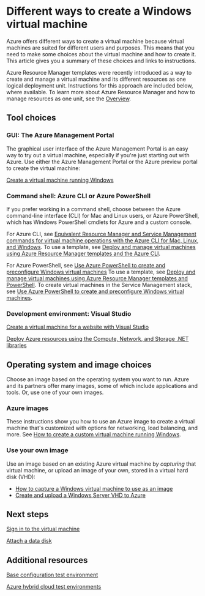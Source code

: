 <properties
	pageTitle="Different ways to create a Windows virtual machine"
	description="Lists the different ways to create a Windows virtual machine and gives links to instructions."
	services="virtual-machines"
	documentationCenter=""
	authors="cynthn"
	manager="timlt"
	editor=""
	tags="azure-resource-manager,azure-service-management"/>

<tags
	ms.service="virtual-machines"
	ms.date="09/15/2015"
	wacn.date=""/>

# Different ways to create a Windows virtual machine

Azure offers different ways to create a virtual machine because virtual machines are suited for different users and purposes. This means that you need to make some choices about the virtual machine and how to create it. This article gives you a summary of these choices and links to instructions.

Azure Resource Manager templates were recently introduced as a way to create and manage a virtual machine and its different resources as one logical deployment unit. Instructions for this approach are included below, where available. To learn more about Azure Resource Manager and how to manage resources as one unit, see the [Overview][].

## Tool choices

### GUI: The Azure Management Portal <!-- deleted by customization or Azure preview portal -->

The graphical user interface of the Azure Management Portal is an easy way to try out a virtual machine, especially if you're just starting out with Azure. Use either the Azure Management Portal or the Azure preview portal to create the virtual machine:

[Create a virtual machine running Windows][]

### Command shell: Azure CLI or Azure PowerShell

If you prefer working in a command shell, choose between the Azure command-line interface (CLI) for Mac and Linux users, or Azure PowerShell, which has Windows PowerShell cmdlets for Azure and a custom console.

For Azure CLI, see [Equivalent Resource Manager and Service Management commands for virtual machine operations with the Azure CLI for Mac, Linux, and Windows][]. To use a template, see [Deploy and manage virtual machines using Azure Resource Manager templates and the Azure CLI][].

For Azure PowerShell, see [Use Azure PowerShell to create and preconfigure Windows virtual machines][] To use a template, see [Deploy and manage virtual machines using Azure Resource Manager templates and PowerShell][]. To create virtual machines in the Service Management stack, see [Use Azure PowerShell to create and preconfigure Windows virtual machines][].

### Development environment: Visual Studio

[Create a virtual machine for a website with Visual Studio][]

[Deploy Azure resources using the Compute, Network, and Storage .NET libraries][]

## Operating system and image choices

Choose an image based on the operating system you want to run. Azure and its partners offer many images, some of which include applications and tools. Or, use one of your own images.

### Azure images

These instructions show you how to use an Azure image to create a virtual machine that's customized with options for networking, load balancing, and more. See [How to create a custom virtual machine running Windows][].

### Use your own image

Use an image based on an existing Azure virtual machine by *capturing* that virtual machine, or upload an image of your own, stored in a virtual hard disk (VHD):

- [How to capture a Windows virtual machine to use as an image][]
- [Create and upload a Windows Server VHD to Azure][]

## Next steps

[Sign in to the virtual machine][]

[Attach a data disk][]

## Additional resources
[Base configuration test environment][]

[Azure hybrid cloud test environments][]

<!-- LINKS -->
[overview]: /documentation/articles/resource-group-overview
[Create a virtual machine running Windows]: /documentation/articles/virtual-machines-windows-tutorial
[Equivalent Resource Manager and Service Management commands for virtual machine operations with the Azure CLI for Mac, Linux, and Windows]: /documentation/articles/xplat-cli-azure-manage-vm-asm-arm
[Deploy and manage virtual machines using Azure Resource Manager templates and the Azure CLI]: /documentation/articles/virtual-machines-deploy-rmtemplates-azure-cli
[Create and preconfigure a Windows virtual machine with Resource Manager and Azure PowerShell]: /documentation/articles/virtual-machines-ps-create-preconfigure-windows-resource-manager-vms
[Deploy and manage virtual machines using Azure Resource Manager templates and PowerShell]: /documentation/articles/virtual-machines-deploy-rmtemplates-powershell
[Use Azure PowerShell to create and preconfigure Windows virtual machines]: /documentation/articles/virtual-machines-ps-create-preconfigure-windows-vms
[How to create a custom virtual machine running Windows]: /documentation/articles/virtual-machines-windows-create-custom
[How to capture a Windows virtual machine to use as an image]: /documentation/articles/virtual-machines-capture-image-windows-server
[Create and upload a Windows Server VHD to Azure]: /documentation/articles/virtual-machines-create-upload-vhd-windows-server
[Create a virtual machine for a website with Visual Studio]: /documentation/articles/virtual-machines-dotnet-create-visual-studio-powershell
[Deploy Azure resources using the Compute, Network, and Storage .NET libraries]: /documentation/articles/virtual-machines-arm-deployment
[Sign in to the virtual machine]: /documentation/articles/virtual-machines-log-on-windows-server
[Attach a data disk]: /documentation/articles/storage-windows-attach-disk
[Base configuration test environment]: /documentation/articles/virtual-machines-base-configuration-test-environment
[Azure hybrid cloud test environments]: /documentation/articles/virtual-machines-hybrid-cloud-test-environments